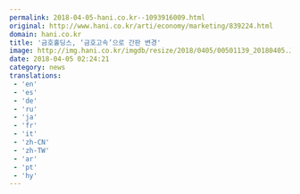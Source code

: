 ```yaml
---
permalink: 2018-04-05-hani.co.kr--1093916009.html
original: http://www.hani.co.kr/arti/economy/marketing/839224.html
domain: hani.co.kr
title: '금호홀딩스, ‘금호고속’으로 간판 변경'
image: http://img.hani.co.kr/imgdb/resize/2018/0405/00501139_20180405.JPG
date: 2018-04-05 02:24:21
category: news
translations: 
 - 'en'
 - 'es'
 - 'de'
 - 'ru'
 - 'ja'
 - 'fr'
 - 'it'
 - 'zh-CN'
 - 'zh-TW'
 - 'ar'
 - 'pt'
 - 'hy'
---
```


